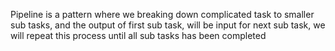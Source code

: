 Pipeline is a pattern where we breaking down complicated task to smaller sub tasks, and the output of first sub task, will be input for next sub task, we will repeat this process until all sub tasks has been completed
